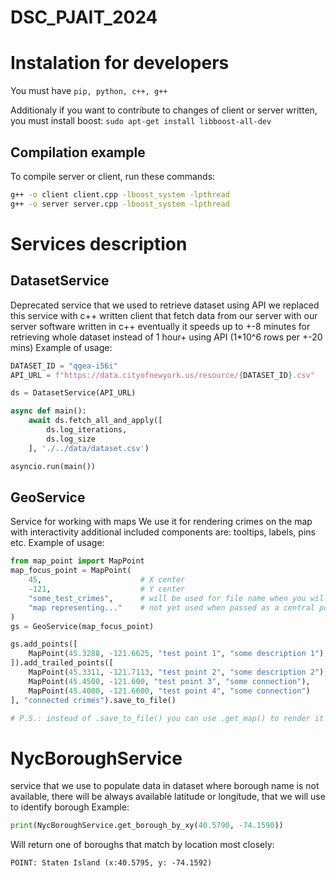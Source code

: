 # DSC_PJAIT_2024

# Instalation for developers

You must have `pip, python, c++, g++`

Additionaly if you want to contribute to
changes of client or server written,
you must install boost:
`sudo apt-get install libboost-all-dev
`

## Compilation example
To compile server or client, run these commands:
```bash
g++ -o client client.cpp -lboost_system -lpthread
g++ -o server server.cpp -lboost_system -lpthread
```

# Services description

## DatasetService
Deprecated service that we used to retrieve dataset using API
we replaced this service with c++ written client that fetch
data from our server with our server software written in c++ 
eventually it speeds up to +-8 minutes for retrieving whole 
dataset instead of 1 hour+ using API (1*10^6 rows per +-20 mins)
Example of usage: 
```python
DATASET_ID = "qgea-i56i"
API_URL = f"https://data.cityofnewyork.us/resource/{DATASET_ID}.csv"

ds = DatasetService(API_URL)

async def main():
    await ds.fetch_all_and_apply([
        ds.log_iterations,
        ds.log_size
    ], './../data/dataset.csv')

asyncio.run(main())
```

## GeoService
Service for working with maps
We use it for rendering crimes on the map with interactivity 
additional included components are: tooltips, labels, pins etc. 
Example of usage: 

```python
from map_point import MapPoint
map_focus_point = MapPoint(
    45,                      # X center
    -121,                    # Y center
    "some_test_crimes",      # will be used for file name when you will render map to html
    "map representing..."    # not yet used when passed as a central point
)
gs = GeoService(map_focus_point)

gs.add_points([
    MapPoint(45.3288, -121.6625, "test point 1", "some description 1"),
]).add_trailed_points([
    MapPoint(45.3311, -121.7113, "test point 2", "some description 2"),
    MapPoint(45.4500, -121.600, "test point 3", "some connection"),
    MapPoint(45.4000, -121.6600, "test point 4", "some connection")
], "connected crimes").save_to_file()

# P.S.: instead of .save_to_file() you can use .get_map() to render it directly in Jupiter
```

# NycBoroughService
service that we use to populate data in dataset
where borough name is not available, there will be 
always available latitude or longitude, that we will 
use to identify borough
Example:
```python
print(NycBoroughService.get_borough_by_xy(40.5790, -74.1590))
```
Will return one of boroughs that match by location most closely:
```
POINT: Staten Island (x:40.5795, y: -74.1592)
```